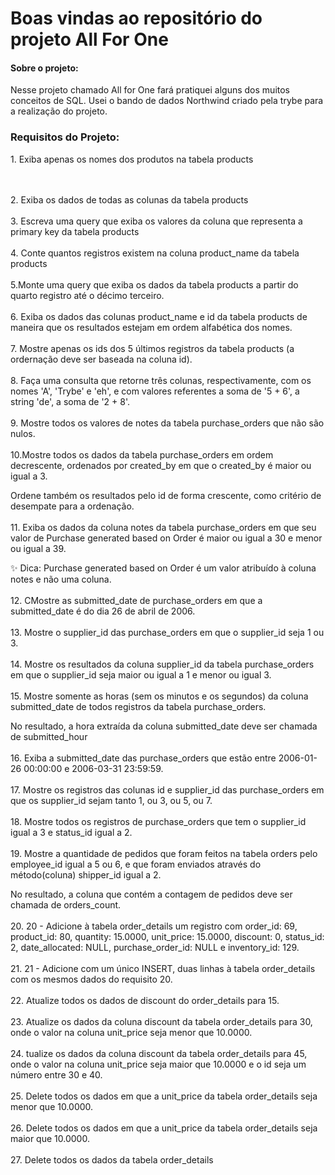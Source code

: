 <h1>Boas vindas ao repositório do projeto All For One </h1>
 
 <h4>Sobre o projeto:</h4>
 <p>
 Nesse projeto chamado All for One fará pratiquei alguns dos muitos conceitos de SQL. Usei o bando de dados Northwind criado pela trybe para a realização do projeto.


 </p>
 
 <h3> Requisitos do Projeto: </h3>
 
 <p> 
  1.  Exiba apenas os nomes dos produtos na tabela products

   <br><br>
2.  Exiba os dados de todas as colunas da tabela products<br><br>
3.  Escreva uma query que exiba os valores da coluna que representa a primary key da tabela products<br><br>
4.  Conte quantos registros existem na coluna product_name da tabela products
<br><br>
5.Monte uma query que exiba os dados da tabela products a partir do quarto registro até o décimo terceiro.<br><br>
6.  Exiba os dados das colunas product_name e id da tabela products de maneira que os resultados estejam em ordem alfabética dos nomes.<br><br>
7. Mostre apenas os ids dos 5 últimos registros da tabela products (a ordernação deve ser baseada na coluna id).
<br><br>
8. Faça uma consulta que retorne três colunas, respectivamente, com os nomes 'A', 'Trybe' e 'eh', e com valores referentes a soma de '5 + 6', a string 'de', a soma de '2 + 8'.<br><br>
9. Mostre todos os valores de notes da tabela purchase_orders que não são nulos.
<br><br>
10.Mostre todos os dados da tabela purchase_orders em ordem decrescente, ordenados por created_by em que o created_by é maior ou igual a 3.

Ordene também os resultados pelo id de forma crescente, como critério de desempate para a ordenação.<br><br>
11. Exiba os dados da coluna notes da tabela purchase_orders em que seu valor de Purchase generated based on Order é maior ou igual a 30 e menor ou igual a 39.

✨ Dica: Purchase generated based on Order é um valor atribuído à coluna notes e não uma coluna.<br><br>
12.  CMostre as submitted_date de purchase_orders em que a submitted_date é do dia 26 de abril de 2006.<br><br>
13. Mostre o supplier_id das purchase_orders em que o supplier_id seja 1 ou 3.<br><br>
14. Mostre os resultados da coluna supplier_id da tabela purchase_orders em que o supplier_id seja maior ou igual a 1 e menor ou igual 3.<br><br>
15. Mostre somente as horas (sem os minutos e os segundos) da coluna submitted_date de todos registros da tabela purchase_orders.

No resultado, a hora extraída da coluna submitted_date deve ser chamada de submitted_hour<br><br>
16. Exiba a submitted_date das purchase_orders que estão entre 2006-01-26 00:00:00 e 2006-03-31 23:59:59.<br><br>
17. Mostre os registros das colunas id e supplier_id das purchase_orders em que os supplier_id sejam tanto 1, ou 3, ou 5, ou 7.<br><br>
18.  Mostre todos os registros de purchase_orders que tem o supplier_id igual a 3 e status_id igual a 2.<br><br>
19. Mostre a quantidade de pedidos que foram feitos na tabela orders pelo employee_id igual a 5 ou 6, e que foram enviados através do método(coluna) shipper_id igual a 2.

No resultado, a coluna que contém a contagem de pedidos deve ser chamada de orders_count.<br><br>
20. 20 - Adicione à tabela order_details um registro com order_id: 69, product_id: 80, quantity: 15.0000, unit_price: 15.0000, discount: 0, status_id: 2, date_allocated: NULL, purchase_order_id: NULL e inventory_id: 129.<br><br>
21. 21 - Adicione com um único INSERT, duas linhas à tabela order_details com os mesmos dados do requisito 20.<br><br>
22. Atualize todos os dados de discount do order_details para 15.<br><br>
23. Atualize os dados da coluna discount da tabela order_details para 30, onde o valor na coluna unit_price seja menor que 10.0000.<br><br>
24. tualize os dados da coluna discount da tabela order_details para 45, onde o valor na coluna unit_price seja maior que 10.0000 e o id seja um número entre 30 e 40.<br><br>
25. Delete todos os dados em que a unit_price da tabela order_details seja menor que 10.0000.<br><br>
26. Delete todos os dados em que a unit_price da tabela order_details seja maior que 10.0000.<br><br>
27. Delete todos os dados da tabela order_details<br><br>
</p>

 

